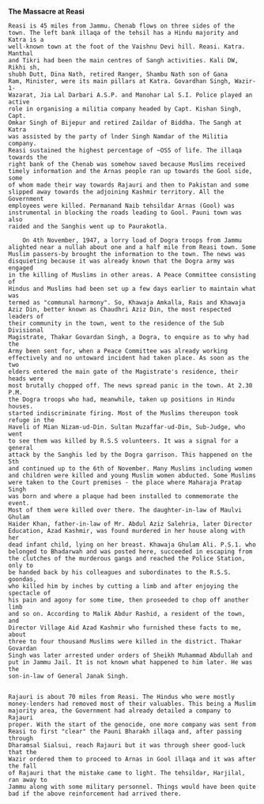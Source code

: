 **The Massacre at Reasi**

    Reasi is 45 miles from Jammu. Chenab flows on three sides of the
    town. The left bank illaqa of the tehsil has a Hindu majority and Katra is a
    well-known town at the foot of the Vaishnu Devi hill. Reasi. Katra. Manthal
    and Tikri had been the main centres of Sangh activities. Kali DW, Rikhi sh,
    shubh Dutt, Dina Nath, retired Ranger, Shambu Nath son of Gana
    Ram, Minister, were its main pillars at Katra. Govardhan Singh, Wazir-1-
    Wazarat, Jia Lal Darbari A.S.P. and Manohar Lal S.I. Police played an active
    role in organising a militia company headed by Capt. Kishan Singh, Capt.
    Omkar Singh of Bijepur and retired Zaildar of Biddha. The Sangh at Katra
    was assisted by the party of lnder Singh Namdar of the Militia company.
    Reasi sustained the highest percentage of ~OSS of life. The illaqa towards the
    right bank of the Chenab was somehow saved because Muslims received
    timely information and the Arnas people ran up towards the Gool side, some
    of whom made their way towards Rajauri and then to Pakistan and some
    slipped away towards the adjoining Kashmir territory. All the Government
    employees were killed. Permanand Naib tehsildar Arnas (Gool) was
    instrumental in blocking the roads leading to Gool. Pauni town was also
    raided and the Sanghis went up to Paurakotla.
    
        On 4th November, 1947, a lorry load of Dogra troops from Jammu
    alighted near a nullah about one and a half mile from Reasi town. Some
    Muslim passers-by brought the information to the town. The news was
    disquieting because it was already known that the Dogra army was engaged
    in the killing of Muslims in other areas. A Peace Committee consisting of
    Hindus and Muslims had been set up a few days earlier to maintain what was
    termed as "communal harmony". So, Khawaja Amkalla, Rais and Khawaja
    Aziz Din, better known as Chaudhri Aziz Din, the most respected leaders of
    their community in the town, went to the residence of the Sub Divisional
    Magistrate, Thakar Govardan Singh, a Dogra, to enquire as to why had the
    Army been sent for, when a Peace Committee was already working
    effectively and no untoward incident had taken place. As soon as the two
    elders entered the main gate of the Magistrate's residence, their heads were
    most brutally chopped off. The news spread panic in the town. At 2.30 P.M.
    the Dogra troops who had, meanwhile, taken up positions in Hindu houses.
    started indiscriminate firing. Most of the Muslims thereupon took refuge in the
    Haveli of Mian Nizam-ud-Din. Sultan Muzaffar-ud-Din, Sub-Judge, who went
    to see them was killed by R.S.S volunteers. It was a signal for a general
    attack by the Sanghis led by the Dogra garrison. This happened on the 5th
    and continued up to the 6th of November. Many Muslims including women
    and children were killed and young Muslim women abducted. Some Muslims
    were taken to the Court premises - the place where Maharaja Pratap Singh
    was born and where a plaque had been installed to commemorate the event.
    Most of them were killed over there. The daughter-in-law of Maulvi Ghulam
    Haider Khan, father-in-law of Mr. Abdul Aziz Salehria, later Director
    Education, Azad Kashmir, was found murdered in her house along with her
    dead infant child, lying on her breast. Khawaja Ghulam Ali. P.S.1. who
    belonged to Bhadarwah and was posted here, succeeded in escaping from
    the clutches of the murderous gangs and reached the Police Station, only to
    be handed back by his colleagues and subordinates to the R.S.S. goondas,
    who killed him by inches by cutting a limb and after enjoying the spectacle of
    his pain and agony for some time, then proseeded to chop off another limb
    and so on. According to Malik Abdur Rashid, a resident of the town, and
    Director Village Aid Azad Kashmir who furnished these facts to me, about
    three to four thousand Muslims were killed in the district. Thakar Govardan
    Singh was later arrested under orders of Sheikh Muhammad Abdullah and
    put in Jammu Jail. It is not known what happened to him later. He was the
    son-in-law of General Janak Singh.
    
    
    Rajauri is about 70 miles from Reasi. The Hindus who were mostly
    money-lenders had removed most of their valuables. This being a Muslim
    majority area, the Government had already detailed a company to Rajauri
    proper. With the start of the genocide, one more company was sent from
    Reasi to first "clear" the Pauni Bharakh illaqa and, after passing through
    Dharamsal Sialsui, reach Rajauri but it was through sheer good-luck that the
    Wazir ordered them to proceed to Arnas in Gool illaqa and it was after the fall
    of Rajauri that the mistake came to light. The tehsildar, Harjilal, ran away to
    Jammu along with some military personnel. Things would have been quite
    bad if the above reinforcement had arrived there.
